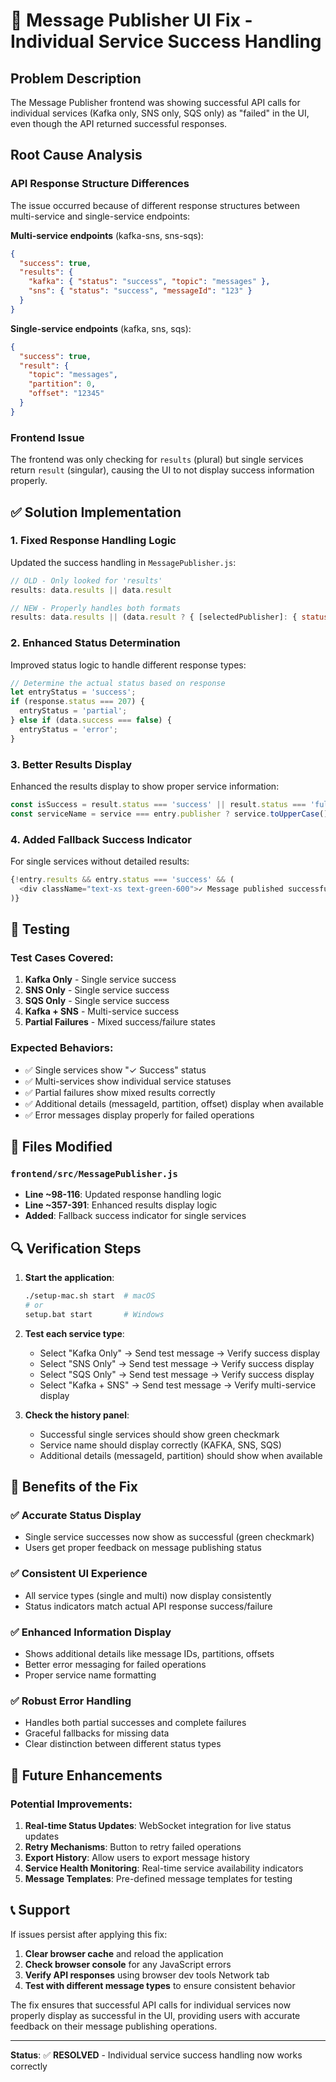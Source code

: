 # 🔧 Message Publisher UI Fix - Individual Service Success Handling

## Problem Description
The Message Publisher frontend was showing successful API calls for individual services (Kafka only, SNS only, SQS only) as "failed" in the UI, even though the API returned successful responses.

## Root Cause Analysis

### API Response Structure Differences
The issue occurred because of different response structures between multi-service and single-service endpoints:

**Multi-service endpoints** (kafka-sns, sns-sqs):
```json
{
  "success": true,
  "results": {
    "kafka": { "status": "success", "topic": "messages" },
    "sns": { "status": "success", "messageId": "123" }
  }
}
```

**Single-service endpoints** (kafka, sns, sqs):
```json
{
  "success": true,
  "result": {
    "topic": "messages",
    "partition": 0,
    "offset": "12345"
  }
}
```

### Frontend Issue
The frontend was only checking for `results` (plural) but single services return `result` (singular), causing the UI to not display success information properly.

## ✅ Solution Implementation

### 1. **Fixed Response Handling Logic**
Updated the success handling in `MessagePublisher.js`:

```javascript
// OLD - Only looked for 'results'
results: data.results || data.result

// NEW - Properly handles both formats
results: data.results || (data.result ? { [selectedPublisher]: { status: 'success', ...data.result } } : null)
```

### 2. **Enhanced Status Determination**
Improved status logic to handle different response types:

```javascript
// Determine the actual status based on response
let entryStatus = 'success';
if (response.status === 207) {
  entryStatus = 'partial';
} else if (data.success === false) {
  entryStatus = 'error';
}
```

### 3. **Better Results Display**
Enhanced the results display to show proper service information:

```javascript
const isSuccess = result.status === 'success' || result.status === 'fulfilled';
const serviceName = service === entry.publisher ? service.toUpperCase() : service.charAt(0).toUpperCase() + service.slice(1);
```

### 4. **Added Fallback Success Indicator**
For single services without detailed results:

```javascript
{!entry.results && entry.status === 'success' && (
  <div className="text-xs text-green-600">✓ Message published successfully</div>
)}
```

## 🧪 Testing

### Test Cases Covered:
1. **Kafka Only** - Single service success
2. **SNS Only** - Single service success  
3. **SQS Only** - Single service success
4. **Kafka + SNS** - Multi-service success
5. **Partial Failures** - Mixed success/failure states

### Expected Behaviors:
- ✅ Single services show "✓ Success" status
- ✅ Multi-services show individual service statuses
- ✅ Partial failures show mixed results correctly
- ✅ Additional details (messageId, partition, offset) display when available
- ✅ Error messages display properly for failed operations

## 📝 Files Modified

### `frontend/src/MessagePublisher.js`
- **Line ~98-116**: Updated response handling logic
- **Line ~357-391**: Enhanced results display logic  
- **Added**: Fallback success indicator for single services

## 🔍 Verification Steps

1. **Start the application**:
   ```bash
   ./setup-mac.sh start  # macOS
   # or
   setup.bat start       # Windows
   ```

2. **Test each service type**:
   - Select "Kafka Only" → Send test message → Verify success display
   - Select "SNS Only" → Send test message → Verify success display
   - Select "SQS Only" → Send test message → Verify success display
   - Select "Kafka + SNS" → Send test message → Verify multi-service display

3. **Check the history panel**:
   - Successful single services should show green checkmark
   - Service name should display correctly (KAFKA, SNS, SQS)
   - Additional details (messageId, partition) should show when available

## 🎯 Benefits of the Fix

### ✅ Accurate Status Display
- Single service successes now show as successful (green checkmark)
- Users get proper feedback on message publishing status

### ✅ Consistent UI Experience  
- All service types (single and multi) now display consistently
- Status indicators match actual API response success/failure

### ✅ Enhanced Information Display
- Shows additional details like message IDs, partitions, offsets
- Better error messaging for failed operations
- Proper service name formatting

### ✅ Robust Error Handling
- Handles both partial successes and complete failures
- Graceful fallbacks for missing data
- Clear distinction between different status types

## 🚀 Future Enhancements

### Potential Improvements:
1. **Real-time Status Updates**: WebSocket integration for live status updates
2. **Retry Mechanisms**: Button to retry failed operations  
3. **Export History**: Allow users to export message history
4. **Service Health Monitoring**: Real-time service availability indicators
5. **Message Templates**: Pre-defined message templates for testing

## 📞 Support

If issues persist after applying this fix:

1. **Clear browser cache** and reload the application
2. **Check browser console** for any JavaScript errors
3. **Verify API responses** using browser dev tools Network tab
4. **Test with different message types** to ensure consistent behavior

The fix ensures that successful API calls for individual services now properly display as successful in the UI, providing users with accurate feedback on their message publishing operations.

---

**Status**: ✅ **RESOLVED** - Individual service success handling now works correctly